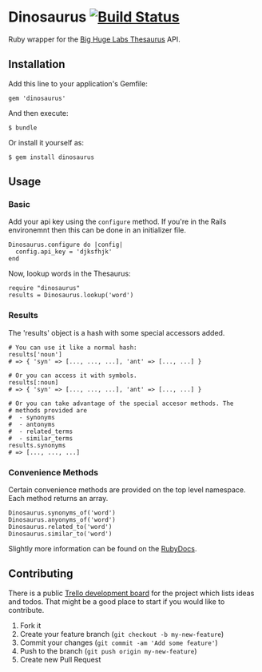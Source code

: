# Dinosaurus [![Build Status](https://secure.travis-ci.org/dtuite/dinosaurus.png?branch=master)](http://travis-ci.org/dtuite/dinosaurus)

Ruby wrapper for the [Big Huge Labs Thesaurus](http://words.bighugelabs.com/) API.

## Installation

Add this line to your application's Gemfile:

    gem 'dinosaurus'

And then execute:

    $ bundle

Or install it yourself as:

    $ gem install dinosaurus

## Usage

### Basic

Add your api key using the `configure` method. If you're in the Rails
environemnt then this can be done in an initializer file.

    Dinosaurus.configure do |config|
      config.api_key = 'djksfhjk'
    end

Now, lookup words in the Thesaurus:

    require "dinosaurus"
    results = Dinosaurus.lookup('word')

### Results

The 'results' object is a hash with some special accessors added.

    # You can use it like a normal hash:
    results['noun']
    # => { 'syn' => [..., ..., ...], 'ant' => [..., ...] }

    # Or you can access it with symbols.
    results[:noun]
    # => { 'syn' => [..., ..., ...], 'ant' => [..., ...] }

    # Or you can take advantage of the special accesor methods. The
    # methods provided are
    #  - synonyms
    #  - antonyms
    #  - related_terms
    #  - similar_terms
    results.synonyms
    # => [..., ..., ...]

### Convenience Methods

Certain convenience methods are provided on the top level namespace.
Each method returns an array.

    Dinosaurus.synonyms_of('word')
    Dinosaurus.anyonyms_of('word')
    Dinosaurus.related_to('word')
    Dinosaurus.similar_to('word')


Slightly more information can be found on the [RubyDocs](http://rubydoc.info/github/dtuite/dinosaurus/master/frames).


## Contributing

There is a public [Trello development board](https://trello.com/board/dinosaurus/50128d79aaa25ad30857e434) for the project
which lists ideas and todos. That might be a good place to start if you would like to contribute.

1. Fork it
2. Create your feature branch (`git checkout -b my-new-feature`)
3. Commit your changes (`git commit -am 'Add some feature'`)
4. Push to the branch (`git push origin my-new-feature`)
5. Create new Pull Request
